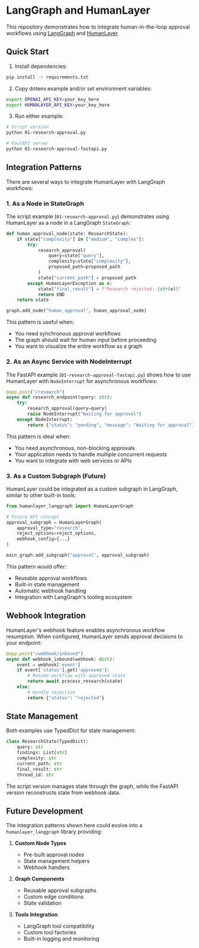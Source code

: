 # LangGraph and HumanLayer

This repository demonstrates how to integrate human-in-the-loop approval workflows using [LangGraph](https://github.com/langchain-ai/langgraph) and [HumanLayer](https://humanlayer.dev).

## Quick Start

1. Install dependencies:
```bash
pip install -r requirements.txt
```

2. Copy dotenv.example and/or set environment variables:
```bash
export OPENAI_API_KEY=your_key_here
export HUMANLAYER_API_KEY=your_key_here
```

3. Run either example:
```bash
# Script version
python 01-research-approval.py

# FastAPI server
python 01-research-approval-fastapi.py
```

## Integration Patterns

There are several ways to integrate HumanLayer with LangGraph workflows:

### 1. As a Node in StateGraph

The script example (`01-research-approval.py`) demonstrates using HumanLayer as a node in a LangGraph `StateGraph`:

```python
def human_approval_node(state: ResearchState):
    if state["complexity"] in ["medium", "complex"]:
        try:
            research_approval(
                query=state["query"],
                complexity=state["complexity"],
                proposed_path=proposed_path
            )
            state["current_path"] = proposed_path
        except HumanLayerException as e:
            state["final_result"] = f"Research rejected: {str(e)}"
            return END
    return state

graph.add_node("human_approval", human_approval_node)
```

This pattern is useful when:
- You need synchronous approval workflows
- The graph should wait for human input before proceeding
- You want to visualize the entire workflow as a graph

### 2. As an Async Service with NodeInterrupt

The FastAPI example (`01-research-approval-fastapi.py`) shows how to use HumanLayer with `NodeInterrupt` for asynchronous workflows:

```python
@app.post("/research")
async def research_endpoint(query: str):
    try:
        research_approval(query=query)
        raise NodeInterrupt("Waiting for approval")
    except NodeInterrupt:
        return {"status": "pending", "message": "Waiting for approval"}
```

This pattern is ideal when:
- You need asynchronous, non-blocking approvals
- Your application needs to handle multiple concurrent requests
- You want to integrate with web services or APIs

### 3. As a Custom Subgraph (Future)

HumanLayer could be integrated as a custom subgraph in LangGraph, similar to other built-in tools:

```python
from humanlayer_langgraph import HumanLayerGraph

# Future API concept
approval_subgraph = HumanLayerGraph(
    approval_type="research",
    reject_options=reject_options,
    webhook_config={...}
)

main_graph.add_subgraph("approval", approval_subgraph)
```

This pattern would offer:
- Reusable approval workflows
- Built-in state management
- Automatic webhook handling
- Integration with LangGraph's tooling ecosystem

## Webhook Integration

HumanLayer's webhook feature enables asynchronous workflow resumption. When configured, HumanLayer sends approval decisions to your endpoint:

```python
@app.post("/webhook/inbound")
async def webhook_inbound(webhook: dict):
    event = webhook['event']
    if event['status'].get('approved'):
        # Resume workflow with approved state
        return await process_research(state)
    else:
        # Handle rejection
        return {"status": "rejected"}
```

## State Management

Both examples use TypedDict for state management:

```python
class ResearchState(TypedDict):
    query: str
    findings: List[str]
    complexity: str
    current_path: str
    final_result: str
    thread_id: str
```

The script version manages state through the graph, while the FastAPI version reconstructs state from webhook data.

## Future Development

The integration patterns shown here could evolve into a `humanlayer_langgraph` library providing:

1. **Custom Node Types**
   - Pre-built approval nodes
   - State management helpers
   - Webhook handlers

2. **Graph Components**
   - Reusable approval subgraphs
   - Custom edge conditions
   - State validation

3. **Tools Integration**
   - LangGraph tool compatibility
   - Custom tool factories
   - Built-in logging and monitoring
